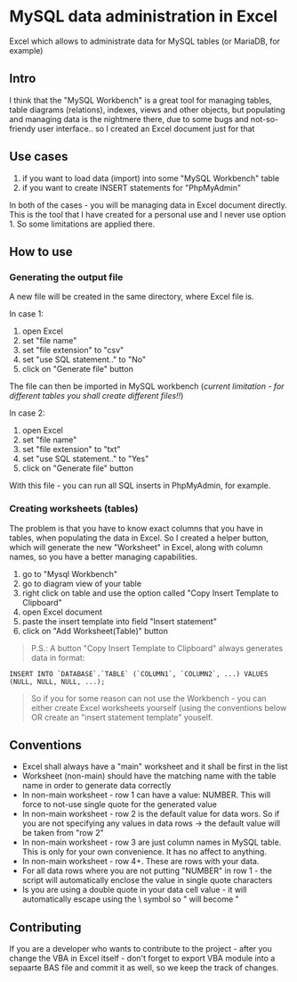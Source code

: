 # MySQL data administration in Excel
Excel which allows to administrate data for MySQL tables (or MariaDB, for example)

## Intro

I think that the "MySQL Workbench" is a great tool for managing tables, table diagrams (relations), indexes, views and other objects, but populating and managing data is the nightmere there, due to some bugs and not-so-friendy user interface.. so I created an Excel document just for that

## Use cases

1. if you want to load data (import) into some "MySQL Workbench" table
2. if you want to create INSERT statements for "PhpMyAdmin"

In both of the cases - you will be managing data in Excel document directly.
This is the tool that I have created for a personal use and I never use option 1. So some limitations are applied there. 

## How to use

### Generating the output file

A new file will be created in the same directory, where Excel file is. 

In case 1:

1. open Excel
2. set "file name"
3. set "file extension" to "csv"
4. set "use SQL statement.." to "No"
5. click on "Generate file" button

The file can then be imported in MySQL workbench (*current limitation - for different tables you shall create different files!!*)

In case 2:

1. open Excel
2. set "file name"
3. set "file extension" to "txt"
4. set "use SQL statement.." to "Yes"
5. click on "Generate file" button

With this file - you can run all SQL inserts in PhpMyAdmin, for example.

### Creating worksheets (tables)

The problem is that you have to know exact columns that you have in tables, when populating the data in Excel. So I created a helper button, which will generate the new "Worksheet" in Excel, along with column names, so you have a better managing capabilities.

1. go to "Mysql Workbench"
2. go to diagram view of your table
3. right click on table and use the option called "Copy Insert Template to Clipboard"
4. open Excel document
5. paste the insert template into field "Insert statement"
6. click on "Add Worksheet(Table)" button

>  P.S.: A button "Copy Insert Template to Clipboard" always generates data in format:
```
INSERT INTO `DATABASE`.`TABLE` (`COLUMN1`, `COLUMN2`, ...) VALUES (NULL, NULL, NULL, ...);
```
> So if you for some reason can not use the Workbench - you can either create Excel worksheets yourself (using the conventions below OR create an "insert statement template" youself.

## Conventions

- Excel shall always have a "main" worksheet and it shall be first in the list
- Worksheet (non-main) should have the matching name with the table name in order to generate data correctly
- In non-main worksheet - row 1 can have a value: NUMBER. This will force to not-use single quote for the generated value
- In non-main worksheet - row 2 is the default value for data wors. So if you are not specifying any values in data rows -> the default value will be taken from "row 2"
- In non-main worksheet - row 3 are just column names in MySQL table. This is only for your own convenience. It has no affect to anything.
- In non-main worksheet - row 4+. These are rows with your data.
- For all data rows where you are not putting "NUMBER" in row 1 - the script will automatically enclose the value in single quote characters
- Is you are using a double quote in your data cell value - it will automatically escape using the \ symbol so " will become \"

## Contributing

If you are a developer who wants to contribute to the project - after you change the VBA in Excel itself - don't forget to export VBA module into a sepaarte BAS file and commit it as well, so we keep the track of changes.





